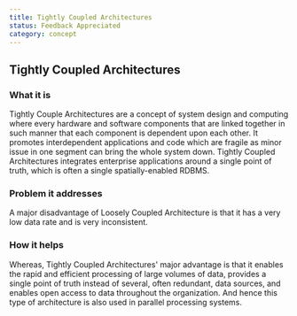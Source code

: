 ```yaml
---
title: Tightly Coupled Architectures
status: Feedback Appreciated
category: concept
---
```

## Tightly Coupled Architectures

### What it is
Tightly Couple Architectures are a concept of system design and computing where every hardware and software components that are linked together in such manner that each component is dependent upon each other. It promotes interdependent applications and code which are fragile as minor issue in one segment can bring the whole system down. Tightly Coupled Architectures integrates enterprise applications around a single point of truth, which is often a single spatially-enabled RDBMS.

### Problem it addresses
A major disadvantage of Loosely Coupled Architecture is that it has a very low data rate and is very inconsistent. 

### How it helps
Whereas, Tightly Coupled Architectures' major advantage  is that it enables the rapid and efficient processing of large volumes of data, provides a single point of truth instead of several, often redundant, data sources, and enables open access to data throughout the organization. And hence this type of architecture is also used in parallel processing systems.
